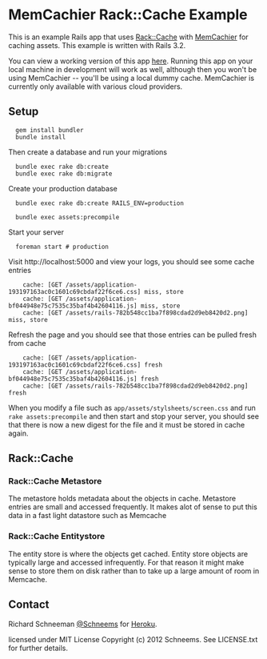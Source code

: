# MemCachier Rack::Cache Example

This is an example Rails app that uses
[Rack::Cache](http://rtomayko.github.io/rack-cache/) with
[MemCachier](http://www.memcachier.com) for caching assets. This
example is written with Rails 3.2.

You can view a working version of this app
[here](http://memcachier-examples-rails.herokuapp.com).
Running this app on your local machine in development will work as
well, although then you won't be using MemCachier -- you'll be using a
local dummy cache. MemCachier is currently only available with various
cloud providers.

## Setup

```shell
  gem install bundler
  bundle install
```

Then create a database and run your migrations

```shell
  bundle exec rake db:create
  bundle exec rake db:migrate
````

Create your production database

```shell
  bundle exec rake db:create RAILS_ENV=production
```

```shell
  bundle exec assets:precompile
```

Start your server

```shell
  foreman start # production
```

Visit http://localhost:5000 and view your logs, you should see some cache entries

```shell
    cache: [GET /assets/application-193197163ac0c1601c69cbdaf22f6ce6.css] miss, store
    cache: [GET /assets/application-bf044948e75c7535c35baf4b42604116.js] miss, store
    cache: [GET /assets/rails-782b548cc1ba7f898cdad2d9eb8420d2.png] miss, store
```

Refresh the page and you should see that those entries can be pulled fresh from cache

```shell
    cache: [GET /assets/application-193197163ac0c1601c69cbdaf22f6ce6.css] fresh
    cache: [GET /assets/application-bf044948e75c7535c35baf4b42604116.js] fresh
    cache: [GET /assets/rails-782b548cc1ba7f898cdad2d9eb8420d2.png] fresh
```

When you modify a file such as `app/assets/stylsheets/screen.css` and run `rake assets:precompile` and then start and stop your server, you should see that there is now a new digest for the file and it must be stored in cache again.


## Rack::Cache


### Rack::Cache Metastore

The metastore holds metadata about the objects in cache. Metastore entries are small and accessed frequently. It makes alot of sense to put this data in a fast light datastore such as Memcache

### Rack::Cache Entitystore

The entity store is where the objects get cached. Entity store objects are typically large and accessed infrequently. For that reason it might make sense to store them on disk rather than to take up a large amount of room in Memcache.


## Contact

Richard Schneeman [@Schneems](http://twitter.com/schneems) for [Heroku](http://heroku.com).


licensed under MIT License
Copyright (c) 2012 Schneems. See LICENSE.txt for
further details.
